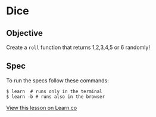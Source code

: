 # Dice

## Objective

Create a `roll` function that returns 1,2,3,4,5 or 6 randomly!

## Spec

To run the specs follow these commands:

```shell
$ learn  # runs only in the terminal
$ learn -b # runs also in the browser
```

<a href='https://learn.co/lessons/js-procedural-dice' data-visibility='hidden'>View this lesson on Learn.co</a>
